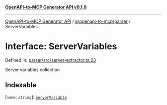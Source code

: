 [**OpenAPI-to-MCP Generator API v0.1.0**](../../../README.md)

***

[OpenAPI-to-MCP Generator API](../../../modules.md) / [@openapi-to-mcp/parser](../README.md) / ServerVariables

# Interface: ServerVariables

Defined in: [parser/src/server-extractor.ts:23](https://github.com/salacoste/openapi-mcp-generator/blob/fda5c6400a831cddbad9eacd652e11b2f7410b22/packages/parser/src/server-extractor.ts#L23)

Server variables collection

## Indexable

\[`name`: `string`\]: [`ServerVariable`](ServerVariable.md)

